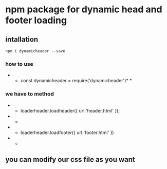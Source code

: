 # npm package for dynamic head and footer loading

## intallation 

```npm i dynamicheader --save ```

### how to use 

* * const dynamicheader = require('dynamicheader')* *

### we have to method

* * loaderheader.loadheader({
    url:'header.html'
});
 * *

* *  loaderheader.loadfooter({
    url:'footer.html'
})
 * *

 ## you can modify our css file as you want 

